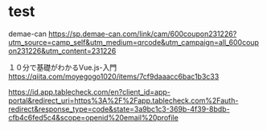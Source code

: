 # test
demae-can
https://sp.demae-can.com/link/cam/600coupon231226?utm_source=camp_self&utm_medium=qrcode&utm_campaign=all_600coupon231226&utm_content=231226

１０分で基礎がわかるVue.js-入門
https://qiita.com/moyegogo1020/items/7cf9daaacc6bac1b3c33

https://id.app.tablecheck.com/en?client_id=app-portal&redirect_uri=https%3A%2F%2Fapp.tablecheck.com%2Fauth-redirect&response_type=code&state=3a9bc1c3-369b-4f39-8bdb-cfb4c6fed5c4&scope=openid%20email%20profile
